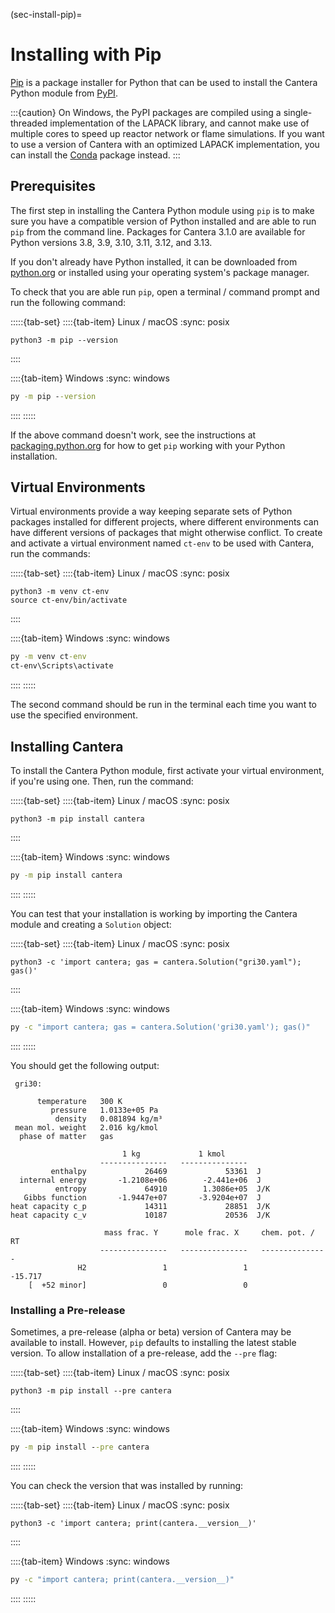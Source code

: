 (sec-install-pip)=
# Installing with Pip

[Pip](https://pip.pypa.io/en/stable/) is a package installer for Python that can be used
to install the Cantera Python module from [PyPI](https://pypi.org/project/Cantera/).

:::{caution}
On Windows, the PyPI packages are compiled using a single-threaded implementation of the
LAPACK library, and cannot make use of multiple cores to speed up reactor network or
flame simulations. If you want to use a version of Cantera with an optimized LAPACK
implementation, you can install the [Conda](conda) package instead.
:::

## Prerequisites

The first step in installing the Cantera Python module using `pip` is to make sure you
have a compatible version of Python installed and are able to run `pip` from the command
line. Packages for Cantera 3.1.0 are available for Python versions 3.8, 3.9, 3.10, 3.11,
3.12, and 3.13.

If you don't already have Python installed, it can be downloaded from
[python.org](https://www.python.org/) or installed using your operating system's package
manager.

To check that you are able run `pip`, open a terminal / command prompt and run the
following command:

:::::{tab-set}
::::{tab-item} Linux / macOS
:sync: posix
```shell
python3 -m pip --version
```
::::

::::{tab-item} Windows
:sync: windows
```bat
py -m pip --version
```
::::
:::::

If the above command doesn't work, see the instructions at
[packaging.python.org](https://packaging.python.org/en/latest/tutorials/installing-packages/)
for how to get `pip` working with your Python installation.

## Virtual Environments

Virtual environments provide a way keeping separate sets of Python packages installed
for different projects, where different environments can have different versions of
packages that might otherwise conflict. To create and activate a virtual environment
named `ct-env` to be used with Cantera, run the commands:

:::::{tab-set}
::::{tab-item} Linux / macOS
:sync: posix
```shell
python3 -m venv ct-env
source ct-env/bin/activate
```
::::

::::{tab-item} Windows
:sync: windows
```bat
py -m venv ct-env
ct-env\Scripts\activate
```
::::
:::::

The second command should be run in the terminal each time you want to use the specified
environment.

## Installing Cantera

To install the Cantera Python module, first activate your virtual environment, if you're
using one. Then, run the command:

:::::{tab-set}
::::{tab-item} Linux / macOS
:sync: posix
```shell
python3 -m pip install cantera
```
::::

::::{tab-item} Windows
:sync: windows
```bat
py -m pip install cantera
```
::::
:::::

You can test that your installation is working by importing the Cantera module and
creating a `Solution` object:

:::::{tab-set}
::::{tab-item} Linux / macOS
:sync: posix
```shell
python3 -c 'import cantera; gas = cantera.Solution("gri30.yaml"); gas()'
```
::::

::::{tab-item} Windows
:sync: windows
```bat
py -c "import cantera; gas = cantera.Solution('gri30.yaml'); gas()"
```
::::
:::::

You should get the following output:

```
 gri30:

      temperature   300 K
         pressure   1.0133e+05 Pa
          density   0.081894 kg/m³
 mean mol. weight   2.016 kg/kmol
  phase of matter   gas

                         1 kg             1 kmol
                    ---------------   ---------------
         enthalpy             26469             53361  J
  internal energy       -1.2108e+06        -2.441e+06  J
          entropy             64910        1.3086e+05  J/K
   Gibbs function       -1.9447e+07       -3.9204e+07  J
heat capacity c_p             14311             28851  J/K
heat capacity c_v             10187             20536  J/K

                     mass frac. Y      mole frac. X     chem. pot. / RT
                    ---------------   ---------------   ---------------
               H2                 1                 1           -15.717
    [  +52 minor]                 0                 0
```

### Installing a Pre-release

Sometimes, a pre-release (alpha or beta) version of Cantera may be available to install.
However, `pip` defaults to installing the latest stable version. To allow installation
of a pre-release, add the `--pre` flag:

:::::{tab-set}
::::{tab-item} Linux / macOS
:sync: posix
```shell
python3 -m pip install --pre cantera
```
::::

::::{tab-item} Windows
:sync: windows
```bat
py -m pip install --pre cantera
```
::::
:::::

You can check the version that was installed by running:

:::::{tab-set}
::::{tab-item} Linux / macOS
:sync: posix
```shell
python3 -c 'import cantera; print(cantera.__version__)'
```
::::

::::{tab-item} Windows
:sync: windows
```bat
py -c "import cantera; print(cantera.__version__)"
```
::::
:::::
